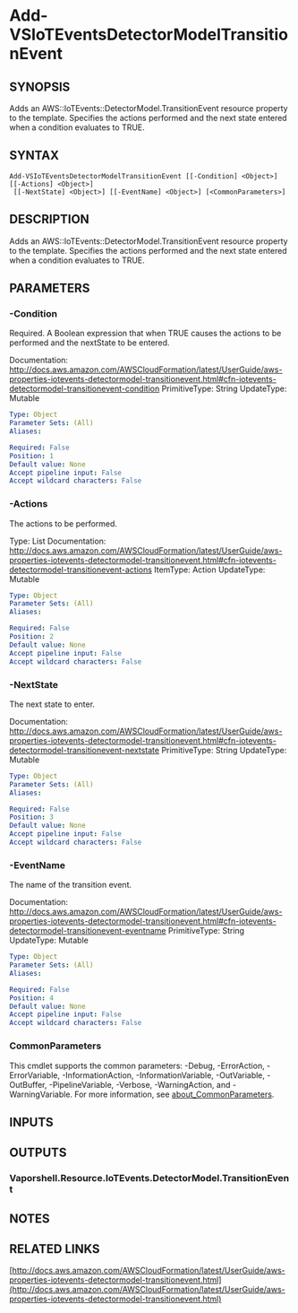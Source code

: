 # Add-VSIoTEventsDetectorModelTransitionEvent

## SYNOPSIS
Adds an AWS::IoTEvents::DetectorModel.TransitionEvent resource property to the template.
Specifies the actions performed and the next state entered when a condition evaluates to TRUE.

## SYNTAX

```
Add-VSIoTEventsDetectorModelTransitionEvent [[-Condition] <Object>] [[-Actions] <Object>]
 [[-NextState] <Object>] [[-EventName] <Object>] [<CommonParameters>]
```

## DESCRIPTION
Adds an AWS::IoTEvents::DetectorModel.TransitionEvent resource property to the template.
Specifies the actions performed and the next state entered when a condition evaluates to TRUE.

## PARAMETERS

### -Condition
Required.
A Boolean expression that when TRUE causes the actions to be performed and the nextState to be entered.

Documentation: http://docs.aws.amazon.com/AWSCloudFormation/latest/UserGuide/aws-properties-iotevents-detectormodel-transitionevent.html#cfn-iotevents-detectormodel-transitionevent-condition
PrimitiveType: String
UpdateType: Mutable

```yaml
Type: Object
Parameter Sets: (All)
Aliases:

Required: False
Position: 1
Default value: None
Accept pipeline input: False
Accept wildcard characters: False
```

### -Actions
The actions to be performed.

Type: List
Documentation: http://docs.aws.amazon.com/AWSCloudFormation/latest/UserGuide/aws-properties-iotevents-detectormodel-transitionevent.html#cfn-iotevents-detectormodel-transitionevent-actions
ItemType: Action
UpdateType: Mutable

```yaml
Type: Object
Parameter Sets: (All)
Aliases:

Required: False
Position: 2
Default value: None
Accept pipeline input: False
Accept wildcard characters: False
```

### -NextState
The next state to enter.

Documentation: http://docs.aws.amazon.com/AWSCloudFormation/latest/UserGuide/aws-properties-iotevents-detectormodel-transitionevent.html#cfn-iotevents-detectormodel-transitionevent-nextstate
PrimitiveType: String
UpdateType: Mutable

```yaml
Type: Object
Parameter Sets: (All)
Aliases:

Required: False
Position: 3
Default value: None
Accept pipeline input: False
Accept wildcard characters: False
```

### -EventName
The name of the transition event.

Documentation: http://docs.aws.amazon.com/AWSCloudFormation/latest/UserGuide/aws-properties-iotevents-detectormodel-transitionevent.html#cfn-iotevents-detectormodel-transitionevent-eventname
PrimitiveType: String
UpdateType: Mutable

```yaml
Type: Object
Parameter Sets: (All)
Aliases:

Required: False
Position: 4
Default value: None
Accept pipeline input: False
Accept wildcard characters: False
```

### CommonParameters
This cmdlet supports the common parameters: -Debug, -ErrorAction, -ErrorVariable, -InformationAction, -InformationVariable, -OutVariable, -OutBuffer, -PipelineVariable, -Verbose, -WarningAction, and -WarningVariable. For more information, see [about_CommonParameters](http://go.microsoft.com/fwlink/?LinkID=113216).

## INPUTS

## OUTPUTS

### Vaporshell.Resource.IoTEvents.DetectorModel.TransitionEvent
## NOTES

## RELATED LINKS

[http://docs.aws.amazon.com/AWSCloudFormation/latest/UserGuide/aws-properties-iotevents-detectormodel-transitionevent.html](http://docs.aws.amazon.com/AWSCloudFormation/latest/UserGuide/aws-properties-iotevents-detectormodel-transitionevent.html)

